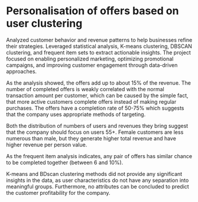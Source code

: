 # Personalisation of offers based on user clustering

Analyzed customer behavior and revenue patterns to help businesses refine their strategies. Leveraged statistical analysis, K-means clustering, DBSCAN clustering, and frequent item sets to extract actionable insights. The project focused on enabling personalized marketing, optimizing promotional campaigns, and improving customer engagement through data-driven approaches.

As the analysis showed, the offers add up to about 15% of the revenue. The number of completed offers is
weakly correlated with the normal transaction amount per customer, which can be caused by the simple
fact, that more active customers complete offers instead of making regular purchases. The offers have a completion rate of 50-75% which suggests that the company uses appropriate methods of targeting.

Both the distribution of numbers of users and revenues they bring suggest that the company should focus
on users 55+. Female customers are less numerous than male, but they generate higher total revenue and
have higher revenue per person value.

As the frequent item analysis indicates, any pair of offers has similar chance to be completed together
(between 6 and 10%).

K-means and BDscan clustering methods did not provide any significant insights in the data, as user
characteristics do not have any separation into meaningful groups. Furthermore, no attributes can be
concluded to predict the customer profitability for the company.
